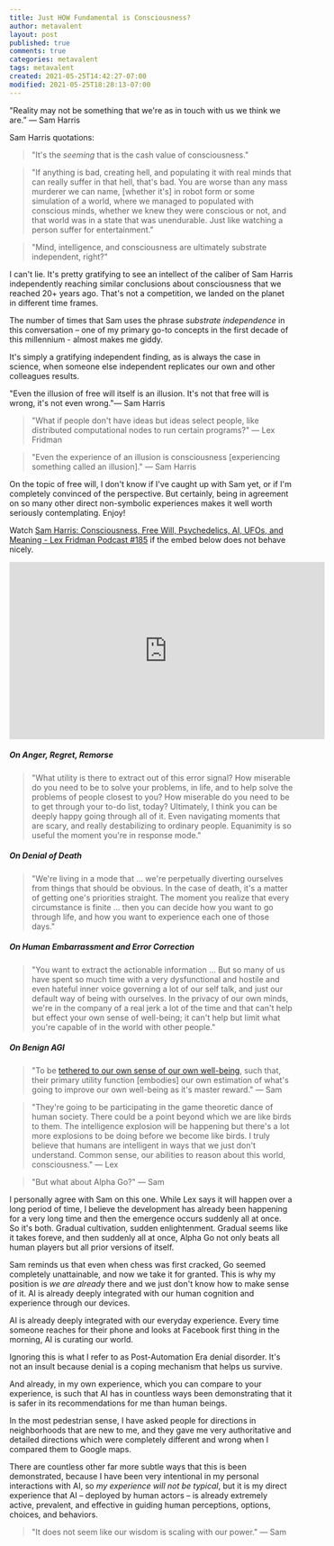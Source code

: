 ```yaml
---
title: Just HOW Fundamental is Consciousness?
author: metavalent
layout: post
published: true
comments: true
categories: metavalent
tags: metavalent
created: 2021-05-25T14:42:27-07:00
modified: 2021-05-25T18:28:13-07:00
---
```


"Reality may not be something that we're as in touch with us we think we are.” — Sam Harris

Sam Harris quotations:

> "It's the *seeming* that is the cash value of consciousness."

> "If anything is bad, creating hell, and populating it with real minds that can really suffer in that hell, that's bad. You are worse than any mass murderer we can name, [whether it's] in robot form or some simulation of a world, where we managed to populated with conscious minds, whether we knew they were conscious or not, and that world was in a state that was unendurable. Just like watching a person suffer for entertainment."

> "Mind, intelligence, and consciousness are ultimately substrate independent, right?"

I can't lie. It's pretty gratifying to see an intellect of the caliber of Sam Harris independently reaching similar conclusions about consciousness that we reached 20+ years ago. That's not a competition, we landed on the planet in different time frames. 

The number of times that Sam uses the phrase *substrate independence* in this conversation – one of my primary go-to concepts in the first decade of this millennium - almost makes me giddy. 

It's simply a gratifying independent finding, as is always the case in science, when someone else independent replicates our own and other colleagues results.

"Even the illusion of free will itself is an illusion. It's not that free will is wrong, it's not even wrong."— Sam Harris

> "What if people don't have ideas but ideas select people, like distributed computational nodes to run certain programs?" — Lex Fridman

> "Even the experience of an illusion is consciousness [experiencing something called an illusion]." — Sam Harris

On the topic of free will, I don't know if I've caught up with Sam yet, or if I'm completely convinced of the perspective. But certainly, being in agreement on so many other direct non-symbolic experiences makes it well worth seriously contemplating. Enjoy!

Watch [Sam Harris: Consciousness, Free Will, Psychedelics, AI, UFOs, and Meaning - Lex Fridman Podcast #185](https://youtu.be/4dC_nRYIDZU) if the embed below does not behave nicely. 

<div class="embed-container"><iframe width="560" height="315" src="https://www.youtube.com/embed/4dC_nRYIDZU" title="YouTube video player" frameborder="0" allow="accelerometer; autoplay; clipboard-write; encrypted-media; gyroscope; picture-in-picture" allowfullscreen></iframe></div>

##### On Anger, Regret, Remorse

> "What utility is there to extract out of this error signal? How miserable do you need to be to solve your problems, in life, and to help solve the problems of people closest to you? How miserable do you need to be to get through your to-do list, today? Ultimately, I think you can be deeply happy going through all of it. Even navigating moments that are scary, and really destabilizing to ordinary people. Equanimity is so useful the moment you're in response mode."

##### On Denial of Death

> "We're living in a mode that ... we're perpetually diverting ourselves from things that should be obvious. In the case of death, it's a matter of getting one's priorities straight. The moment you realize that every circumstance is finite ... then you can decide how you want to go through life, and how you want to experience each one of those days." 

##### On Human Embarrassment and Error Correction

> "You want to extract the actionable information ... But so many of us have spent so much time with a very dysfunctional and hostile and even hateful inner voice governing a lot of our self talk, and just our default way of being with ourselves. In the privacy of our own minds, we're in the company of a real jerk a lot of the time and that can't help but effect your own sense of well-being; it can't help but limit what you're capable of in the world with other people."

##### On Benign AGI

> "To be [tethered to our own sense of our own well-being](https://youtu.be/4dC_nRYIDZU?t=2h14m33s), such that, their primary utility function [embodies] our own estimation of what's going to improve our own well-being as it's master reward." — Sam

> "They're going to be participating in the game theoretic dance of human society. There could be a point beyond which we are like birds to them. The intelligence explosion will be happening but there's a lot more explosions to be doing before we become like birds. I truly believe that humans are intelligent in ways that we just don't understand. Common sense, our abilities to reason about this world, consciousness." — Lex

> "But what about Alpha Go?" — Sam

I personally agree with Sam on this one. While Lex says it will happen over a long period of time, I believe the development has already been happening for a very long time and then the emergence occurs suddenly all at once. So it's both. Gradual cultivation, sudden enlightenment. Gradual seems like it takes foreve, and then suddenly all at once, Alpha Go not only beats all human players but all prior versions of itself.

Sam reminds us that even when chess was first cracked, Go seemed completely unattainable, and now we take it for granted. This is why my position is *we are already* there and we just don't know how to make sense of it. AI is already deeply integrated with our human cognition and experience through our devices.

AI is already deeply integrated with our everyday experience. Every time someone reaches for their phone and looks at Facebook first thing in the morning, AI is curating our world.

Ignoring this is what I refer to as Post-Automation Era denial disorder. It's not an insult because denial is a coping mechanism that helps us survive.

And already, in my own experience, which you can compare to your experience, is such that AI has in countless ways been demonstrating that it is safer in its recommendations for me than human beings. 

In the most pedestrian sense, I have asked people for directions in neighborhoods that are new to me, and they gave me very authoritative and detailed directions which were completely different and wrong when I compared them to Google maps.

There are countless other far more subtle ways that this is been demonstrated, because I have been very intentional in my personal interactions with AI, so *my experience will not be typical*, but it is my direct experience that AI – deployed by human actors – is already extremely active, prevalent, and effective in guiding human perceptions, options, choices, and behaviors.

> "It does not seem like our wisdom is scaling with our power." — Sam

